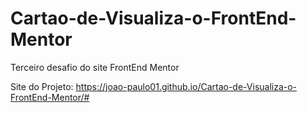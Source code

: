# Cartao-de-Visualiza-o-FrontEnd-Mentor
Terceiro desafio do site FrontEnd Mentor

Site do Projeto: https://joao-paulo01.github.io/Cartao-de-Visualiza-o-FrontEnd-Mentor/#

